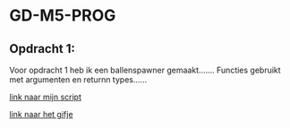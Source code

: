 # GD-M5-PROG


## Opdracht 1:
Voor opdracht 1 heb ik een ballenspawner gemaakt....... Functies gebruikt met argumenten en returnn types......


[link naar mijn script](/My_project/Assets/Opdracht1.cs)

[link naar het gifje](/My_project/Assets/2025-10-0815-53-19-ezgif.com-video-to-gif-converter.gif)